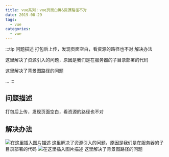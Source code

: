 ```yaml
---
title: vue系列：vue页面白屏&资源路径不对
date: 2019-08-29
tags:
  - vue
categories:
  - vue
---
```


:::tip
问题描述
打包后上传，发现页面空白，看资源的路径也不对
解决办法

这里解决了资源引入的问题，原因是我们是在服务器的子目录部署的代码

这里解决了背景图路径的问题

...
:::

<!-- more -->

## 问题描述
打包后上传，发现页面空白，看资源的路径也不对
## 解决办法
![在这里插入图片描述](https://img-blog.csdnimg.cn/20190829180413125.png?x-oss-process=image/watermark,type_ZmFuZ3poZW5naGVpdGk,shadow_10,text_aHR0cHM6Ly9ibG9nLmNzZG4ubmV0L3dlaXhpbl80Mzk3MjQzNw==,size_16,color_FFFFFF,t_70)
这里解决了资源引入的问题，原因是我们是在服务器的子目录部署的代码
![在这里插入图片描述](https://img-blog.csdnimg.cn/20190829180702904.png?x-oss-process=image/watermark,type_ZmFuZ3poZW5naGVpdGk,shadow_10,text_aHR0cHM6Ly9ibG9nLmNzZG4ubmV0L3dlaXhpbl80Mzk3MjQzNw==,size_16,color_FFFFFF,t_70)
这里解决了背景图路径的问题
